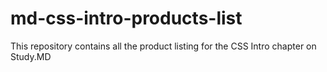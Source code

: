 # md-css-intro-products-list

This repository contains all the product listing for the CSS Intro chapter on Study.MD
